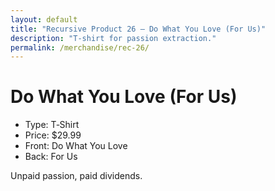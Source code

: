```yaml
---
layout: default
title: "Recursive Product 26 — Do What You Love (For Us)"
description: "T‑shirt for passion extraction."
permalink: /merchandise/rec-26/
---
```


# Do What You Love (For Us)

- Type: T‑Shirt
- Price: $29.99
- Front: Do What You Love
- Back: For Us

Unpaid passion, paid dividends.
